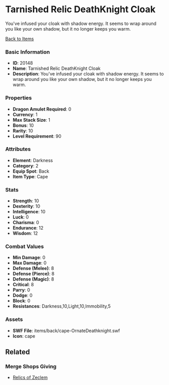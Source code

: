 # Tarnished Relic DeathKnight Cloak

You've infused your cloak with shadow energy. It seems to wrap around you like your own shadow, but it no longer keeps you warm.

[Back to Items](../items.md)

### Basic Information

- **ID**: 20148
- **Name**: Tarnished Relic DeathKnight Cloak
- **Description**: You&#039;ve infused your cloak with shadow energy. It seems to wrap around you like your own shadow, but it no longer keeps you warm.

### Properties

- **Dragon Amulet Required**: 0
- **Currency**: 1
- **Max Stack Size**: 1
- **Bonus**: 10
- **Rarity**: 10
- **Level Requirement**: 90

### Attributes

- **Element**: Darkness
- **Category**: 2
- **Equip Spot**: Back
- **Item Type**: Cape

### Stats

- **Strength**: 10
- **Dexterity**: 10
- **Intelligence**: 10
- **Luck**: 0
- **Charisma**: 0
- **Endurance**: 12
- **Wisdom**: 12

### Combat Values

- **Min Damage**: 0
- **Max Damage**: 0
- **Defense (Melee)**: 8
- **Defense (Pierce)**: 8
- **Defense (Magic)**: 8
- **Critical**: 8
- **Parry**: 0
- **Dodge**: 0
- **Block**: 0
- **Resistances**: Darkness,10,Light,10,Immobility,5

### Assets

- **SWF File**: items/back/cape-OrnateDeathknight.swf
- **Icon**: cape

## Related

### Merge Shops Giving

- [Relics of Zeclem](../merge-shops/341-relics-of-zeclem.md)

